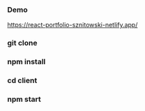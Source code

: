 ### Demo
https://react-portfolio-sznitowski-netlify.app/

### git clone
### npm install
### cd client
### npm start
